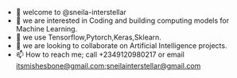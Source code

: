 - 👋 welcome to @sneila-interstellar
- 👀 we are interested in Coding and building computing models for Machine Learning.
- 🌱 we use Tensorflow,Pytorch,Keras,Sklearn.
- 💞️ we are looking to collaborate on Artificial Intelligence projects.
- 📫 How to reach me; call +2349120980217 or email itsmishesbone@gmail.com;sneilainterstellar@gmail.com

<!---
sneila-interstellar/sneila-interstellar is a ✨ special ✨ repository because its `README.md` (this file) appears on your GitHub profile.
You can click the Preview link to take a look at your changes.
--->
